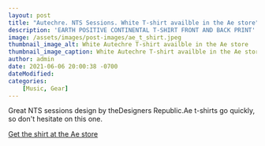 ```yaml
---
layout: post
title: "Autechre. NTS Sessions. White T-shirt availble in the Ae store"
description: 'EARTH POSITIVE CONTINENTAL T-SHIRT FRONT AND BACK PRINT'
image: /assets/images/post-images/ae_t_shirt.jpeg
thumbnail_image_alt: White Autechre T-shirt availble in the Ae store
thumbnail_image_caption: White Autechre T-shirt availble in the Ae store
author: admin
date: 2021-06-06 20:00:38 -0700
dateModified:
categories:
    [Music, Gear]
---
```


Great NTS sessions design by theDesigners Republic.Ae t-shirts go quickly, so don't hesitate on this one.



[Get the shirt at the Ae store](https://autechre.warp.net/release/123162-autechre-autechre-nts-sessions-white-t-shirt)

